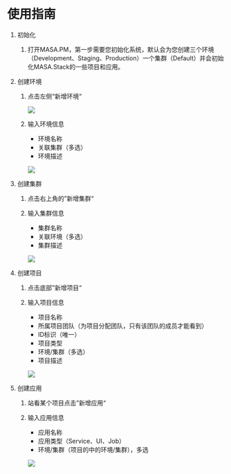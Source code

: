 # 使用指南

1. 初始化

   1. 打开MASA.PM，第一步需要您初始化系统，默认会为您创建三个环境（Development、Staging、Production）一个集群（Default）并会初始化MASA.Stack的一些项目和应用。

2. 创建环境

   1. 点击左侧“新增环境“

      ![](\stack\pm\overview.jpg)

   2. 输入环境信息

      - 环境名称
      - 关联集群（多选）
      - 环境描述

      ![](\stack\pm\environment.jpg)

3. 创建集群

   1. 点击右上角的”新增集群“

   2. 输入集群信息

      - 集群名称
      - 关联环境（多选）
      - 集群描述

      ![](\stack\pm\cluster.jpg)

4. 创建项目

   1. 点击底部”新增项目“

   2. 输入项目信息

      - 项目名称
      - 所属项目团队（为项目分配团队，只有该团队的成员才能看到）
      - ID标识（唯一）
      - 项目类型
      - 环境/集群（多选）
      - 项目描述

      ![](\stack\pm\project.jpg)

5. 创建应用

   1. 站看某个项目点击”新增应用“
   2. 输入应用信息
      - 应用名称
      - 应用类型（Service、UI、Job）
      - 环境/集群（项目的中的环境/集群），多选
      
      ![](\stack\pm\app.png)
